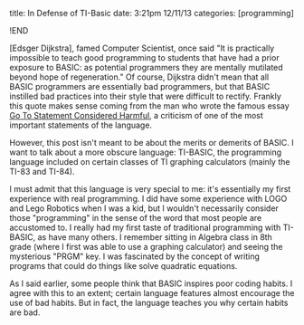 title: In Defense of TI-Basic
date: 3:21pm 12/11/13
categories: [programming]

!END

[Edsger Dijkstra], famed Computer Scientist, once said "It is
practically impossible to teach good programming to students that have had a
prior exposure to BASIC: as potential programmers they are mentally mutilated
beyond hope of regeneration." Of course, Dijkstra didn't mean that all BASIC
programmers are essentially bad programmers, but that BASIC instilled bad
practices into their style that were difficult to rectify. Frankly this quote
makes sense coming from the man who wrote the famous essay [Go To Statement
Considered Harmful], a criticism of one of the most important statements
of the language.

However, this post isn't meant to be about the merits or demerits of BASIC. I
want to talk about a more obscure language: TI-BASIC, the programming language
included on certain classes of TI graphing calculators (mainly the TI-83 and
TI-84).

I must admit that this language is very special to me: it's essentially my first
experience with real programming. I did have some experience with LOGO and Lego
Robotics when I was a kid, but I wouldn't necessarily consider those
"programming" in the sense of the word that most people are accustomed to. I
really had my first taste of traditional programming with TI-BASIC, as have many
others. I remember sitting in Algebra class in 8th grade (where I first was able
to use a graphing calculator) and seeing the mysterious "PRGM" key. I was
fascinated by the concept of writing programs that could do things like solve
quadratic equations.

As I said earlier, some people think that BASIC inspires poor coding habits. I
agree with this to an extent; certain language features almost encourage the use
of bad habits. But in fact, the language teaches you why certain habits are bad.

[Edsgser Dijkstra]: http://en.wikipedia.org/wiki/Edsger_Wybe_Dijkstra
[Go To Statement Considered Harmful]: http://www.u.arizona.edu/~rubinson/copyright_violations/Go_To_Considered_Harmful.html

